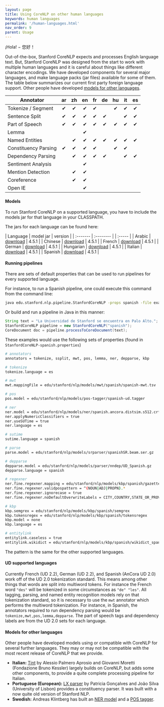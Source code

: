 ```yaml
---
layout: page
title: Using CoreNLP on other human languages
keywords: human languages
permalink: '/human-languages.html'
nav_order: 9
parent: Usage
---
```


¡Hola! − 您好！

Out-of-the-box, Stanford CoreNLP expects and processes English language text. But, Stanford CoreNLP was designed from the start to work with multiple human languages and it is careful about things like different character encodings. We have developed components for several major languages, and make language packs (jar files) available for some of them. The table below summarizes our current first party foreign language support. Other people have developed [models for other languages](#models-for-other-languages).

| Annotator            | ar | zh | en | fr | de | hu | it | es |
| ---------------      |:--:|:--:|:--:|:--:|:--:|:--:|:--:|:--:|
| Tokenize / Segment   | ✔  | ✔  | ✔  | ✔  |    | ✔  | ✔  | ✔  |
| Sentence Split       | ✔  | ✔  | ✔  | ✔  | ✔  |    | ✔  | ✔  |
| Part of Speech       | ✔  | ✔  | ✔  | ✔  | ✔  | ✔  | ✔  | ✔  |
| Lemma                |    |    | ✔  |    |    |    |    |    |
| Named Entities       |    | ✔  | ✔  | ✔  | ✔  | ✔  | ✔  | ✔  |
| Constituency Parsing | ✔  | ✔  | ✔  | ✔  |    | ✔  | ✔  |    |
| Dependency Parsing   |    | ✔  | ✔  | ✔  | ✔  |    | ✔  | ✔  |
| Sentiment Analysis   |    |    | ✔  |    |    |    |    |    |
| Mention Detection    |    | ✔  | ✔  |    |    |    |    |    |
| Coreference          |    | ✔  | ✔  |    |    |    |    |    |
| Open IE              |    |    | ✔  |    |    |    |    |    |

#### Models

To run Stanford CoreNLP on a supported language, you have to include the models jar for that language in your CLASSPATH.

The jars for each language can be found here:

| Language | model jar | version |
| :------- | :-------- | | :----- |
| Arabic  | [download](https://nlp.stanford.edu/software/stanford-corenlp-4.5.1-models-arabic.jar) | 4.5.1 |
| Chinese | [download](https://nlp.stanford.edu/software/stanford-corenlp-4.5.1-models-chinese.jar) | 4.5.1 |
| French | [download](https://nlp.stanford.edu/software/stanford-corenlp-4.5.1-models-french.jar) | 4.5.1 |
| German | [download](https://nlp.stanford.edu/software/stanford-corenlp-4.5.1-models-german.jar) | 4.5.1 |
| Hungarian | [download](https://nlp.stanford.edu/software/stanford-corenlp-4.5.1-models-hungarian.jar) | 4.5.1 |
| Italian | [download](https://nlp.stanford.edu/software/stanford-corenlp-4.5.1-models-italian.jar) | 4.5.1 |
| Spanish | [download](https://nlp.stanford.edu/software/stanford-corenlp-4.5.1-models-spanish.jar) | 4.5.1 |

#### Running pipelines

There are sets of default properties that can be used to run pipelines for every supported language.

For instance, to run a Spanish pipeline, one could execute this command from the command line:

```sh
java edu.stanford.nlp.pipeline.StanfordCoreNLP -props spanish -file example.txt
```

Or build and run a pipeline in Java in this manner:

```java
String text = "La Universidad de Stanford se encuentra en Palo Alto.";
StanfordCoreNLP pipeline = new StanfordCoreNLP("spanish");
CoreDocument doc = pipeline.processToCoreDocument(text);
```

These examples would use the following sets of properties (found in `StanfordCoreNLP-spanish.properties`)

```sh
# annotators
annotators = tokenize, ssplit, mwt, pos, lemma, ner, depparse, kbp

# tokenize
tokenize.language = es

# mwt
mwt.mappingFile = edu/stanford/nlp/models/mwt/spanish/spanish-mwt.tsv

# pos
pos.model = edu/stanford/nlp/models/pos-tagger/spanish-ud.tagger

# ner
ner.model = edu/stanford/nlp/models/ner/spanish.ancora.distsim.s512.crf.ser.gz
ner.applyNumericClassifiers = true
ner.useSUTime = true
ner.language = es

# sutime
sutime.language = spanish

# parse
parse.model = edu/stanford/nlp/models/srparser/spanishSR.beam.ser.gz

# depparse
depparse.model = edu/stanford/nlp/models/parser/nndep/UD_Spanish.gz
depparse.language = spanish

# regexner
ner.fine.regexner.mapping = edu/stanford/nlp/models/kbp/spanish/gazetteers/kbp_regexner_mapping_sp.tag
ner.fine.regexner.validpospattern = ^(NOUN|ADJ|PROPN).*
ner.fine.regexner.ignorecase = true
ner.fine.regexner.noDefaultOverwriteLabels = CITY,COUNTRY,STATE_OR_PROVINCE

# kbp
kbp.semgrex = edu/stanford/nlp/models/kbp/spanish/semgrex
kbp.tokensregex = edu/stanford/nlp/models/kbp/spanish/tokensregex
kbp.model = none
kbp.language = es

# entitylink
entitylink.caseless = true
entitylink.wikidict = edu/stanford/nlp/models/kbp/spanish/wikidict_spanish.tsv
```

The pattern is the same for the other supported languages.

#### UD supported languages

Currently French (UD 2.2), German (UD 2.2), and Spanish (AnCora UD 2.0) work off of the UD 2.0 tokenization standard. This means among other things that words are split into multiword tokens. For instance the French word `"des"` will be tokenized in some circumstances as `"de" "les"`. All tagging, parsing, and named entity recognition models rely on that tokenization standard, so it is necessary to use the `mwt` annotator which performs the multiword tokenization. For instance, in Spanish, the annotators required to run dependency parsing would be `tokenize,mwt,pos,lemma,depparse`. The part of speech tags and dependency labels are from the UD 2.0 sets for each language.

#### Models for other languages

Other people have developed models using or compatible with CoreNLP for several further languages. They may or may not be compatible with the most recent release of CoreNLP that we provide.

* **Italian:** [Tint](http://tint.fbk.eu/) by Alessio Palmero Aprosio and Giovanni Moretti (Fondazione Bruno Kessler) largely builds on CoreNLP, but adds some other components, to provide a quite complete processing pipeline for Italian.
* **Portuguese (European):** [LX parser](http://lxcenter.di.fc.ul.pt/tools/en/LXParserEN.html) by Patricia Gonçalves and João Silva (University of Lisbon)  provides a constituency parser. It was built with a now quite old version of Stanford NLP.
* **Swedish:** Andreas Klintberg has built an [NER model](https://medium.com/@klintcho/training-a-swedish-ner-model-for-stanford-corenlp-part-2-20a0cfd801dd#.vnow3swam) and a [POS tagger](https://medium.com/@klintcho/training-a-swedish-pos-tagger-for-stanford-corenlp-546e954a8ee7#.ms2ym1he3).
